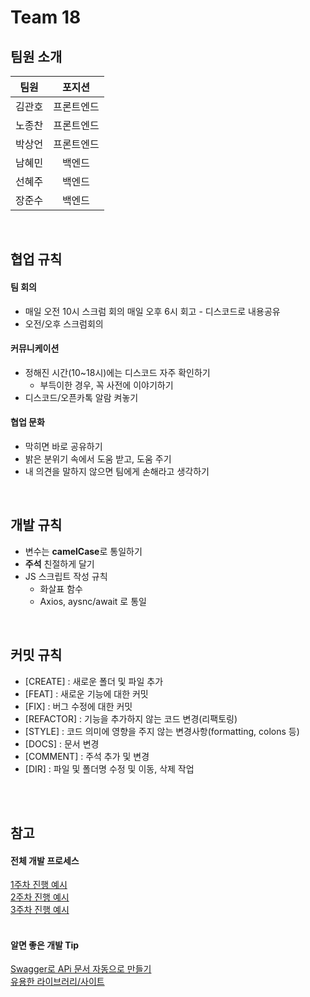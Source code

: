 # Team 18

## 팀원 소개
| 팀원 | 포지션 |
|:----------:|:----------:|
|김관호|프론트엔드|
|노종찬|프론트엔드|
|박상언|프론트엔드|
|남혜민|백엔드|
|선혜주|백엔드|
|장준수|백엔드|

<br>

## 협업 규칙
#### **팀 회의**

- 매일 오전 10시 스크럼 회의 
매일 오후 6시 회고 - 디스코드로 내용공유
- 오전/오후 스크럼회의

#### **커뮤니케이션**

- 정해진 시간(10~18시)에는 디스코드 자주 확인하기
    - 부득이한 경우, 꼭 사전에 이야기하기
- 디스코드/오픈카톡 알람 켜놓기

#### **협업 문화**

- 막히면 바로 공유하기
- 밝은 분위기 속에서 도움 받고, 도움 주기
- 내 의견을 말하지 않으면 팀에게 손해라고 생각하기

<br>

## 개발 규칙

- 변수는 **camelCase**로 통일하기
- **주석** 친절하게 달기
- JS 스크립트 작성 규칙
    - 화살표 함수
    - Axios, aysnc/await 로 통일

<br>

## 커밋 규칙

- [CREATE] : 새로운 폴더 및 파일 추가
- [FEAT] : 새로운 기능에 대한 커밋
- [FIX] : 버그 수정에 대한 커밋
- [REFACTOR] : 기능을 추가하지 않는 코드 변경(리팩토링)
- [STYLE] : 코드 의미에 영향을 주지 않는 변경사항(formatting, colons 등)
- [DOCS] : 문서 변경
- [COMMENT] : 주석 추가 및 변경
- [DIR] : 파일 및 폴더명 수정 및 이동, 삭제 작업

<br>
<br>

## 참고
#### 전체 개발 프로세스
[1주차 진행 예시](https://www.notion.so/elice/1-913e840cf1164f6da40874f2f2d8447f)<br>
[2주차 진행 예시](https://www.notion.so/elice/2-a60237f4cc6d42bca196efb981f14e88)<br>
[3주차 진행 예시](https://www.notion.so/elice/3-c3d43a0d552f452eb3f31f34dcb56d45)<br>
<br>
#### 알면 좋은 개발 Tip
[Swagger로 APi 문서 자동으로 만들기](https://www.notion.so/elice/Swagger-API-265bfca574b3438087cc9388e645a133)<br>
[유용한 라이브러리/사이트](https://www.notion.so/elice/f29b68812f774b119dcaa712aaaac0fd)
